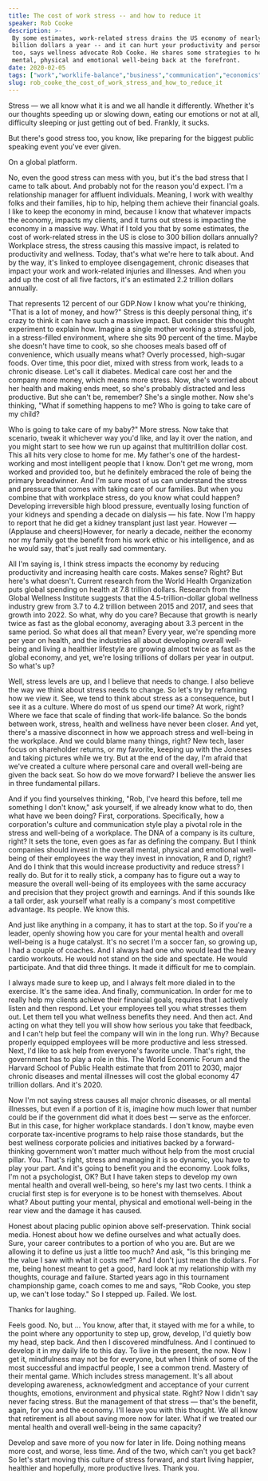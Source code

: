 ```yaml
---
title: The cost of work stress -- and how to reduce it
speaker: Rob Cooke
description: >-
 By some estimates, work-related stress drains the US economy of nearly 300
 billion dollars a year -- and it can hurt your productivity and personal health
 too, says wellness advocate Rob Cooke. He shares some strategies to help put your
 mental, physical and emotional well-being back at the forefront.
date: 2020-02-05
tags: ["work","worklife-balance","business","communication","economics"]
slug: rob_cooke_the_cost_of_work_stress_and_how_to_reduce_it
---
```


Stress — we all know what it is and we all handle it differently. Whether it's our
thoughts speeding up or slowing down, eating our emotions or not at all, difficulty
sleeping or just getting out of bed. Frankly, it sucks.

But there's good stress too, you know, like preparing for the biggest public speaking
event you've ever given.

On a global platform.

No, even the good stress can mess with you, but it's the bad stress that I came to talk
about. And probably not for the reason you'd expect. I'm a relationship manager for
affluent individuals. Meaning, I work with wealthy folks and their families, hip to hip,
helping them achieve their financial goals. I like to keep the economy in mind, because I
know that whatever impacts the economy, impacts my clients, and it turns out stress is
impacting the economy in a massive way. What if I told you that by some estimates, the
cost of work-related stress in the US is close to 300 billion dollars annually? Workplace
stress, the stress causing this massive impact, is related to productivity and wellness.
Today, that's what we're here to talk about. And by the way, it's linked to employee
disengagement, chronic diseases that impact your work and work-related injuries and
illnesses. And when you add up the cost of all five factors, it's an estimated 2.2
trillion dollars annually.

That represents 12 percent of our GDP.Now I know what you're thinking, "That is a lot of
money, and how?" Stress is this deeply personal thing, it's crazy to think it can have
such a massive impact. But consider this thought experiment to explain how. Imagine a
single mother working a stressful job, in a stress-filled environment, where she sits 90
percent of the time. Maybe she doesn't have time to cook, so she chooses meals based off
of convenience, which usually means what? Overly processed, high-sugar foods. Over time,
this poor diet, mixed with stress from work, leads to a chronic disease. Let's call it
diabetes. Medical care cost her and the company more money, which means more stress. Now,
she's worried about her health and making ends meet, so she's probably distracted and less
productive. But she can't be, remember? She's a single mother. Now she's thinking, "What
if something happens to me? Who is going to take care of my child?

Who is going to take care of my baby?" More stress. Now take that scenario, tweak it
whichever way you'd like, and lay it over the nation, and you might start to see how we
run up against that multitrillion dollar cost. This all hits very close to home for me. My
father's one of the hardest-working and most intelligent people that I know. Don't get me
wrong, mom worked and provided too, but he definitely embraced the role of being the
primary breadwinner. And I'm sure most of us can understand the stress and pressure that
comes with taking care of our families. But when you combine that with workplace stress,
do you know what could happen? Developing irreversible high blood pressure, eventually
losing function of your kidneys and spending a decade on dialysis — his fate. Now I'm
happy to report that he did get a kidney transplant just last year. However —(Applause and
cheers)However, for nearly a decade, neither the economy nor my family got the benefit
from his work ethic or his intelligence, and as he would say, that's just really sad
commentary.

All I'm saying is, I think stress impacts the economy by reducing productivity and
increasing health care costs. Makes sense? Right? But here's what doesn't. Current research
from the World Health Organization puts global spending on health at 7.8 trillion dollars.
Research from the Global Wellness Institute suggests that the 4.5-trillion-dollar global
wellness industry grew from 3.7 to 4.2 trillion between 2015 and 2017, and sees that
growth into 2022. So what, why do you care? Because that growth is nearly twice as fast as
the global economy, averaging about 3.3 percent in the same period. So what does all that
mean? Every year, we're spending more per year on health, and the industries all about
developing overall well-being and living a healthier lifestyle are growing almost twice as
fast as the global economy, and yet, we're losing trillions of dollars per year in output.
So what's up?

Well, stress levels are up, and I believe that needs to change. I also believe the way we
think about stress needs to change. So let's try by reframing how we view it. See, we tend
to think about stress as a consequence, but I see it as a culture. Where do most of us
spend our time? At work, right? Where we face that scale of finding that work-life
balance. So the bonds between work, stress, health and wellness have never been closer.
And yet, there's a massive disconnect in how we approach stress and well-being in the
workplace. And we could blame many things, right? New tech, laser focus on shareholder
returns, or my favorite, keeping up with the Joneses and taking pictures while we try. But
at the end of the day, I'm afraid that we've created a culture where personal care and
overall well-being are given the back seat. So how do we move forward? I believe the answer
lies in three fundamental pillars.

And if you find yourselves thinking, "Rob, I've heard this before, tell me something I
don't know," ask yourself, if we already know what to do, then what have we been
doing? First, corporations. Specifically, how a corporation's culture and communication
style play a pivotal role in the stress and well-being of a workplace. The DNA of a
company is its culture, right? It sets the tone, even goes as far as defining the company.
But I think companies should invest in the overall mental, physical and emotional
well-being of their employees the way they invest in innovation, R and D, right? And do I
think that this would increase productivity and reduce stress? I really do. But for it to
really stick, a company has to figure out a way to measure the overall well-being of its
employees with the same accuracy and precision that they project growth and earnings. And
if this sounds like a tall order, ask yourself what really is a company's most competitive
advantage. Its people. We know this.

And just like anything in a company, it has to start at the top. So if you're a leader,
openly showing how you care for your mental health and overall well-being is a huge
catalyst. It's no secret I'm a soccer fan, so growing up, I had a couple of coaches. And I
always had one who would lead the heavy cardio workouts. He would not stand on the side
and spectate. He would participate. And that did three things. It made it difficult for me
to complain.

I always made sure to keep up, and I always felt more dialed in to the exercise. It's the
same idea. And finally, communication. In order for me to really help my clients achieve
their financial goals, requires that I actively listen and then respond. Let your
employees tell you what stresses them out. Let them tell you what wellness benefits they
need. And then act. And acting on what they tell you will show how serious you take that
feedback, and I can't help but feel the company will win in the long run. Why? Because
properly equipped employees will be more productive and less stressed. Next, I'd like to
ask help from everyone's favorite uncle. That's right, the government has to play a role
in this. The World Economic Forum and the Harvard School of Public Health estimate that
from 2011 to 2030, major chronic diseases and mental illnesses will cost the global
economy 47 trillion dollars. And it's 2020.

Now I'm not saying stress causes all major chronic diseases, or all mental illnesses, but
even if a portion of it is, imagine how much lower that number could be if the government
did what it does best — serve as the enforcer. But in this case, for higher workplace
standards. I don't know, maybe even corporate tax-incentive programs to help raise those
standards, but the best wellness corporate policies and initiatives backed by a
forward-thinking government won't matter much without help from the most crucial pillar.
You. That's right, stress and managing it is so dynamic, you have to play your part. And
it's going to benefit you and the economy. Look folks, I'm not a psychologist, OK? But I
have taken steps to develop my own mental health and overall well-being, so here's my last
two cents. I think a crucial first step is for everyone is to be honest with themselves.
About what? About putting your mental, physical and emotional well-being in the rear view
and the damage it has caused.

Honest about placing public opinion above self-preservation. Think social media. Honest
about how we define ourselves and what actually does. Sure, your career contributes to a
portion of who you are. But are we allowing it to define us just a little too much? And
ask, "Is this bringing me the value I saw with what it costs me?" And I don't just mean
the dollars. For me, being honest meant to get a good, hard look at my relationship with my
thoughts, courage and failure. Started years ago in this tournament championship game,
coach comes to me and says, "Rob Cooke, you step up, we can't lose today." So I stepped
up. Failed. We lost.

Thanks for laughing.

Feels good. No, but ... You know, after that, it stayed with me for a while, to the point
where any opportunity to step up, grow, develop, I'd quietly bow my head, step back. And
then I discovered mindfulness. And I continued to develop it in my daily life to this day.
To live in the present, the now. Now I get it, mindfulness may not be for everyone, but
when I think of some of the most successful and impactful people, I see a common trend.
Mastery of their mental game. Which includes stress management. It's all about developing
awareness, acknowledgment and acceptance of your current thoughts, emotions, environment
and physical state. Right? Now I didn't say never facing stress. But the management of
that stress — that's the benefit, again, for you and the economy. I'll leave you with this
thought. We all know that retirement is all about saving more now for later. What if we
treated our mental health and overall well-being in the same capacity?

Develop and save more of you now for later in life. Doing nothing means more cost, and
worse, less time. And of the two, which can't you get back? So let's start moving this
culture of stress forward, and start living happier, healthier and hopefully, more
productive lives. Thank you.

<!--
ad_duration=3.33
comment_count=18
event="TED@WellsFargo"
external_duration=0
external_start_time=0
has_talk_citation=1
intro_duration=11.82
is_subtitle_required="False"
is_talk_featured="True"
language="en"
language_swap="False"
native_language="en"
number_of_related_talks=6
number_of_speakers=1
number_of_subtitled_videos=9
number_of_tags=5
number_of_talk_download_languages=9
number_of_talk_more_resources=0
number_of_talk_recommendations=1
number_of_talks_take_actions=1
post_ad_duration=0.83
published_timestamp="2020-05-06 14:59:58"
recording_date="2020-02-05"
speaker_description="Wellness advocate, relationship manager"
speaker_is_published=1
speaker_name="Rob Cooke"
talk_more_resources=[]
talk_name="The cost of work stress -- and how to reduce it"
talk_recommendations_blurb="More resources curated by Rob Cooke"
talks_tags=["work","worklife-balance","business","communication","economics"]
url_audio="https://download.ted.com/talks/RobCooke_2020S.mp3?apikey=acme-roadrunner"
url_photo_speaker="https://pe.tedcdn.com/images/ted/f22fd1e838f1e7de7fbd355bd958a07b45eeccdb_254x191.jpg"
url_photo_talk="https://s3.amazonaws.com/talkstar-photos/uploads/936f2bb4-ce2a-4bf9-8168-07e5f9970f4f/RobCooke_2020S-embed.jpg"
url_webpage="https://www.ted.com/talks/rob_cooke_the_cost_of_work_stress_and_how_to_reduce_it"
video_type_name="TED Institute Talk"
-->